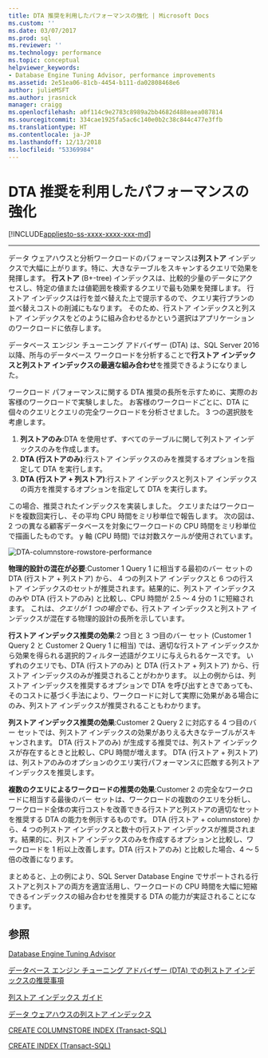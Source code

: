 ```yaml
---
title: DTA 推奨を利用したパフォーマンスの強化 | Microsoft Docs
ms.custom: ''
ms.date: 03/07/2017
ms.prod: sql
ms.reviewer: ''
ms.technology: performance
ms.topic: conceptual
helpviewer_keywords:
- Database Engine Tuning Advisor, performance improvements
ms.assetid: 2e51ea06-81cb-4454-b111-da02808468e6
author: julieMSFT
ms.author: jrasnick
manager: craigg
ms.openlocfilehash: a0f114c9e2783c8989a2bb4682d488eaea087814
ms.sourcegitcommit: 334cae1925fa5ac6c140e0b2c38c844c477e3ffb
ms.translationtype: HT
ms.contentlocale: ja-JP
ms.lasthandoff: 12/13/2018
ms.locfileid: "53369984"
---
```

# <a name="performance-improvements-using-dta-recommendations"></a>DTA 推奨を利用したパフォーマンスの強化
[!INCLUDE[appliesto-ss-xxxx-xxxx-xxx-md](../../includes/appliesto-ss-xxxx-xxxx-xxx-md.md)]


---
データ ウェアハウスと分析ワークロードのパフォーマンスは**列ストア** インデックスで大幅に上がります。特に、大きなテーブルをスキャンするクエリで効果を発揮します。 **行ストア** (B+-tree) インデックスは、比較的少量のデータにアクセスし、特定の値または値範囲を検索するクエリで最も効果を発揮します。 行ストア インデックスは行を並べ替えた上で提示するので、クエリ実行プランの並べ替えコストの削減にもなります。 そのため、行ストア インデックスと列ストア インデックスをどのように組み合わせるかという選択はアプリケーションのワークロードに依存します。

データベース エンジン チューニング アドバイザー (DTA) は、SQL Server 2016 以降、所与のデータベース ワークロードを分析することで**行ストア インデックスと列ストア インデックスの最適な組み合わせ**を推奨できるようになりました。 

ワークロード パフォーマンスに関する DTA 推奨の長所を示すために、実際のお客様のワークロードで実験しました。 お客様のワークロードごとに、DTA に個々のクエリとクエリの完全ワークロードを分析させました。 3 つの選択肢を考慮します。
  
  1. **列ストアのみ**:DTA を使用せず、すべてのテーブルに関して列ストア インデックスのみを作成します。 
  2. **DTA (行ストアのみ)**:行ストア インデックスのみを推奨するオプションを指定して DTA を実行します。
  3. **DTA (行ストア + 列ストア)**:行ストア インデックスと列ストア インデックスの両方を推奨するオプションを指定して DTA を実行します。  
   
この場合、推奨されたインデックスを実装しました。 クエリまたはワークロードを複数回実行し、その平均 CPU 時間をミリ秒単位で報告します。 次の図は、2 つの異なる顧客データベースを対象にワークロードの CPU 時間をミリ秒単位で描画したものです。 y 軸 (CPU 時間) では対数スケールが使用されています。   


![DTA-columnstore-rowstore-performance](../../relational-databases/performance/media/dta-columnstore-rowstore-performance.gif)



**物理的設計の混在が必要**:Customer 1 Query 1 に相当する最初のバー セットの DTA (行ストア + 列ストア) から、 4 つの列ストア インデックスと 6 つの行ストア インデックスのセットが推奨されます。結果的に、列ストア インデックスのみや DTA (行ストアのみ) と比較し、CPU 時間が 2.5 ～ 4 分の 1 に短縮されます。 これは、*クエリが 1 つの場合でも*、行ストア インデックスと列ストア インデックスが混在する物理的設計の長所を示しています。 

**行ストア インデックス推奨の効果**:2 つ目と 3 つ目のバー セット (Customer 1 Query 2 と Customer 2 Query 1 に相当) では、適切な行ストア インデックスから効果を得られる選択的フィルター述語がクエリに与えられるケースです。 いずれのクエリでも、DTA (行ストアのみ) と DTA (行ストア + 列ストア) から、行ストア インデックスのみが推奨されることがわかります。 以上の例からは、列ストア インデックスを推奨するオプションで DTA を呼び出すときであっても、そのコストに基づく手法により、ワークロードに対して実際に効果がある場合にのみ、列ストア インデックスが推奨されることもわかります。

**列ストア インデックス推奨の効果**:Customer 2 Query 2 に対応する 4 つ目のバー セットでは、列ストア インデックスの効果がありえる大きなテーブルがスキャンされます。 DTA (行ストアのみ) が生成する推奨では、列ストア インデックスが存在するときと比較し、CPU 時間が増えます。 DTA (行ストア + 列ストア) は、列ストアのみのオプションのクエリ実行パフォーマンスに匹敵する列ストア インデックスを推奨します。

**複数のクエリによるワークロードの推奨の効果**:Customer 2 の完全なワークロードに相当する最後のバー セットは、ワークロードの複数のクエリを分析し、ワークロード全体の実行コストを改善できる行ストアと列ストアの適切なセットを推奨する DTA の能力を例示するものです。 DTA (行ストア + columnstore) から、4 つの列ストア インデックスと数十の行ストア インデックスが推奨されます。結果的に、列ストア インデックスのみを作成するオプションと比較し、ワークロードを 1 桁以上改善します。DTA (行ストアのみ) と比較した場合、4 ～ 5 倍の改善になります。

まとめると、上の例により、SQL Server Database Engine でサポートされる行ストアと列ストアの両方を適宜活用し、ワークロードの CPU 時間を大幅に短縮できるインデックスの組み合わせを推奨する DTA の能力が実証されることになります。 

<a name="see-also"></a>参照
---
[Database Engine Tuning Advisor](../../relational-databases/performance/database-engine-tuning-advisor.md)

[データベース エンジン チューニング アドバイザー (DTA) での列ストア インデックスの推奨事項](../../relational-databases/performance/columnstore-index-recommendations-in-database-engine-tuning-advisor-dta.md)

[列ストア インデックス ガイド](~/relational-databases/indexes/columnstore-indexes-overview.md)

[データ ウェアハウスの列ストア インデックス](~/relational-databases/indexes/columnstore-indexes-data-warehouse.md)

[CREATE COLUMNSTORE INDEX (Transact-SQL)](../../t-sql/statements/create-columnstore-index-transact-sql.md)

[CREATE INDEX (Transact-SQL)](../../t-sql/statements/create-index-transact-sql.md)



